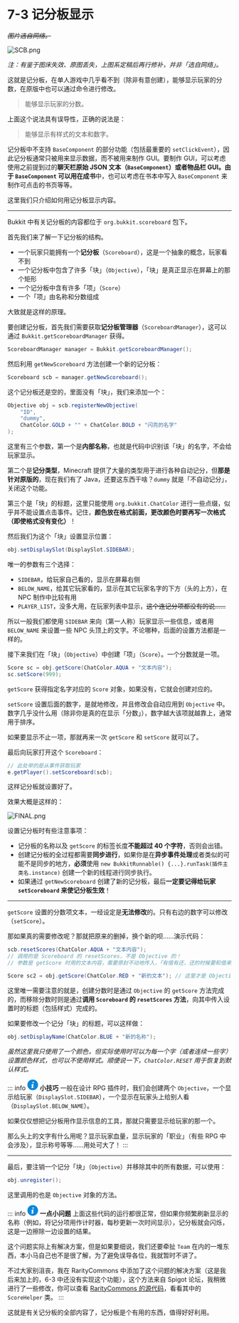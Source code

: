 # 7-3 记分板显示

~~*图片选自网络。*~~

![SCB.png](https://s2.loli.net/2022/04/15/pEkFN7zZ9bXvCxL.png)

*注：有鉴于图床失效、原图丢失，上图系定稿后再行修补，并非「选自网络」。*

这就是记分板，在单人游戏中几乎看不到（除非有意创建），能够显示玩家的分数，在原版中也可以通过命令进行修改。

> 能够显示玩家的分数。

上面这个说法具有误导性，正确的说法是：

> 能够显示有样式的文本和数字。

记分板中不支持 `BaseComponent` 的部分功能（包括最重要的 `setClickEvent`），因此记分板通常只被用来显示数据，而不被用来制作 GUI。要制作 GUI，可以考虑使用之前提到过的**聊天栏原始 JSON 文本（`BaseComponent`）**或者物品栏 GUI。由于 `BaseComponent` 可以用在**成书**中，也可以考虑在书本中写入 `BaseComponent` 来制作可点击的书页等等。

这里我们只介绍如何用记分板显示内容。

---

Bukkit 中有关记分板的内容都位于 `org.bukkit.scoreboard` 包下。

首先我们来了解一下记分板的结构。

- 一个玩家只能拥有一个**记分板**（`Scoreboard`），这是一个抽象的概念，玩家看不到
- 一个记分板中包含了许多「块」（`Objective`），「块」是真正显示在屏幕上的那个矩形
- 一个记分板中含有许多「项」（`Score`）
- 一个「项」由名称和分数组成

大致就是这样的原理。

要创建记分板，首先我们需要获取**记分板管理器**（`ScoreboardManager`），这可以通过 `Bukkit.getScoreboardManager` 获得。

```java
ScoreboardManager manager = Bukkit.getScoreboardManager();
```

然后利用 `getNewScoreboard` 方法创建一个新的记分板：

```java
Scoreboard scb = manager.getNewScoreboard();
```

这个记分板还是空的，里面没有「块」，我们来添加一个：

```java
Objective obj = scb.registerNewObjective(
    "ID",
    "dummy",
    ChatColor.GOLD + "" + ChatColor.BOLD + "闪亮的名字"
);
```

这里有三个参数，第一个是**内部名称**，也就是代码中识别该「块」的名字，不会给玩家显示。

第二个是**记分类型**，Minecraft 提供了大量的类型用于进行各种自动记分，但**那是针对原版的**，现在我们有了 Java，还要这东西干啥？`dummy` 就是「不自动记分」，关闭这个功能。

第三个是「块」的标题，这里只能使用 `org.bukkit.ChatColor` 进行一些点缀，似乎并不能设置点击事件。记住，**颜色放在格式前面，更改颜色时要再写一次格式（即使格式没有变化）**！

然后我们为这个「块」设置显示位置：

```java
obj.setDisplaySlot(DisplaySlot.SIDEBAR);
```

唯一的参数有三个选择：

- `SIDEBAR`，给玩家自己看的，显示在屏幕右侧
- `BELOW_NAME`，给其它玩家看的，显示在其它玩家名字的下方（头的上方），在 NPC 制作中比较有用
- `PLAYER_LIST`，没多大用，在玩家列表中显示，~~这个连记分项都没有的说……~~

所以一般我们都使用 `SIDEBAR` 来向（第一人称）玩家显示一些信息，或者用 `BELOW_NAME` 来设置一些 NPC 头顶上的文字。不论哪种，后面的设置方法都是一样的。

接下来我们在「块」（`Objective`）中创建「项」（`Score`）。一个分数就是一项。

```java
Score sc = obj.getScore(ChatColor.AQUA + "文本内容");
sc.setScore(999);
```

`getScore` 获得指定名字对应的 `Score` 对象，如果没有，它就会创建对应的。

`setScore` 设置后面的数字，是就地修改，并且修改会自动应用到 `Objective` 中。数字几乎没什么用（除非你是真的在显示「分数」），数字越大该项就越靠上，通常用于排序。

如果要显示不止一项，那就再来一次 `getScore` 和 `setScore` 就可以了。

最后向玩家打开这个 `Scoreboard`：

```java
// 此处举的是从事件获取玩家
e.getPlayer().setScoreboard(scb);
```

这样记分板就设置好了。

效果大概是这样的：

![FINAL.png](https://s2.loli.net/2022/04/15/pEkFN7zZ9bXvCxL.png)

设置记分板时有些注意事项：

- 记分板的名称以及 `getScore` 的标签长度**不能超过 40 个字符**，否则会出错。
- 创建记分板的全过程都需要**同步进行**，如果你是在**异步事件处理**或者类似的可能不是同步的地方，**必须**使用 `new BukkitRunnable() {...}.runTask(插件主类名.instance)` 创建一个新的线程进行同步执行。
- 如果通过 `getNewScoreboard` 创建了新的记分板，最后**一定要记得给玩家 `setScoreboard` 来使记分板生效**！

---

`getScore` 设置的分数项文本，一经设定是**无法修改**的。只有右边的数字可以修改（`setScore`）。

那如果真的需要修改呢？那就把原来的删掉，换个新的呗……演示代码：

```java
scb.resetScores(ChatColor.AQUA + "文本内容");
// 调用的是 Scoreboard 的 resetScores，不是 Objective 的！
// 参数是 getScore 时用的文本内容，需要原封不动地传入，「有借有还，还的时候要和借来的时候一样」

Score sc2 = obj.getScore(ChatColor.RED + "新的文本"); // 这里才是 Objective 的！
```

这里唯一需要注意的就是，创建分数时是通过 `Objective` 的 `getScore` 方法完成的，而移除分数时则是通过**调用 `Scoreboard` 的 `resetScores` 方法**，向其中传入设置时的标题（包括样式）完成的。

如果要修改一个记分「块」的标题，可以这样做：

```java
obj.setDisplayName(ChatColor.BLUE + "新的名称");
```

*虽然这里我只使用了一个颜色，但实际使用时可以为每一个字（或者连续一些字）设置颜色样式，也可以不使用样式。顺便说一下，`ChatColor.RESET` 用于恢复到默认样式。*

::: info <img src="data:image/svg+xml,%3Csvg xmlns='http://www.w3.org/2000/svg' viewBox='0 0 16 16' transform='scale(0.6)' fill='%23fff'%3E%3Cpath d='M9.1 0C10.2 0 10.7 0.7 10.7 1.6 10.7 2.6 9.8 3.6 8.6 3.6 7.6 3.6 7 3 7 2 7 1.1 7.7 0 9.1 0Z'/%3E%3Cpath d='M5.8 16C5 16 4.4 15.5 5 13.2L5.9 9.1C6.1 8.5 6.1 8.2 5.9 8.2 5.7 8.2 4.6 8.6 3.9 9.1L3.5 8.4C5.6 6.6 7.9 5.6 8.9 5.6 9.8 5.6 9.9 6.6 9.5 8.2L8.4 12.5C8.2 13.2 8.3 13.5 8.5 13.5 8.7 13.5 9.6 13.2 10.4 12.5L10.9 13.2C8.9 15.2 6.7 16 5.8 16Z'/%3E%3C/svg%3E" style="background-color:#0B87DA; clip-path: circle();" width="24px" height="24px"> **小技巧**
一般在设计 RPG 插件时，我们会创建两个 `Objective`，一个显示给玩家（`DisplaySlot.SIDEBAR`），一个显示在玩家头上给别人看（`DisplaySlot.BELOW_NAME`）。

如果仅仅想把记分板用作显示信息的工具，那就只需要显示给玩家的那一个。

那么头上的文字有什么用呢？显示玩家血量，显示玩家的「职业」（有些 RPG 中会涉及），显示称号等等……用处可大了！
:::

---

最后，要注销一个记分「块」（`Objective`）并移除其中的所有数据，可以使用：

```java
obj.unregister();
```

这里调用的也是 `Objective` 对象的方法。

::: info <img src="data:image/svg+xml,%3Csvg xmlns='http://www.w3.org/2000/svg' viewBox='0 0 16 16' transform='scale(0.6)' fill='%23fff'%3E%3Cpath d='M9.1 0C10.2 0 10.7 0.7 10.7 1.6 10.7 2.6 9.8 3.6 8.6 3.6 7.6 3.6 7 3 7 2 7 1.1 7.7 0 9.1 0Z'/%3E%3Cpath d='M5.8 16C5 16 4.4 15.5 5 13.2L5.9 9.1C6.1 8.5 6.1 8.2 5.9 8.2 5.7 8.2 4.6 8.6 3.9 9.1L3.5 8.4C5.6 6.6 7.9 5.6 8.9 5.6 9.8 5.6 9.9 6.6 9.5 8.2L8.4 12.5C8.2 13.2 8.3 13.5 8.5 13.5 8.7 13.5 9.6 13.2 10.4 12.5L10.9 13.2C8.9 15.2 6.7 16 5.8 16Z'/%3E%3C/svg%3E" style="background-color:#0B87DA; clip-path: circle();" width="24px" height="24px"> **一点小问题**
上面这些代码的运行都很正常，但如果你频繁刷新显示的名称（例如，将记分项用作计时器，每秒更新一次时间显示），记分板就会闪烁，这是一边擦除一边设置的结果。

这个问题实际上有解决方案，但是如果要细说，我们还要牵扯 `Team` 在内的一堆东西，本小马自己也不是很了解，为了避免误导各位，我就暂时不讲了。

不过大家别沮丧，我在 RarityCommons 中添加了这个问题的解决方案（这是我后来加上的，6-3 中还没有实现这个功能），这个方法来自 Spigot 论坛，我稍微进行了一些修改，你可以查看 [RarityCommons 的源代码](https://github.com/Andy-K-Sparklight/PluginDiaryCode/tree/master/RarityCommons/src/main/java/rarityeg/commons)，看看其中的 `ScoreHelper` 类。
:::

这就是有关记分板的全部内容了，记分板是个有用的东西，值得好好利用。